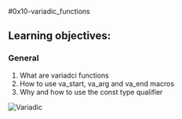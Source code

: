 #0x10-variadic_functions 
## Learning objectives:  
### General  

1. What are variadci functions  
2. How to use va_start, va_arg and va_end macros  
3. Why and how to use the const type qualifier  

![Variadic](https://i0.wp.com/coding-examples.com/wp-content/uploads/2019/08/Variadic-Function-Syntax-Explanation.png?w=407&ssl=1)



